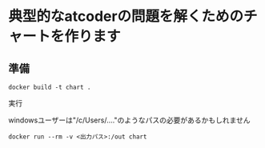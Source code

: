 # 典型的なatcoderの問題を解くためのチャートを作ります

## 準備

```
docker build -t chart .
```

実行

windowsユーザーは"/c/Users/...."のようなパスの必要があるかもしれません
```
docker run --rm -v <出力パス>:/out chart
```

